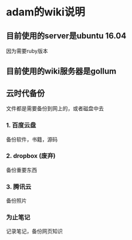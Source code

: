 # adam的wiki说明

## 目前使用的server是ubuntu 16.04
因为需要ruby版本

## 目前使用的wiki服务器是gollum

## 云时代备份
文件都是需要备份到网上的，或者磁盘中去

### 1. 百度云盘
备份软件，书籍，源码

### 2. dropbox (废弃)
备份重要东西

### 3. 腾讯云
备份照片

### 为止笔记
记录笔记，备份网页知识
